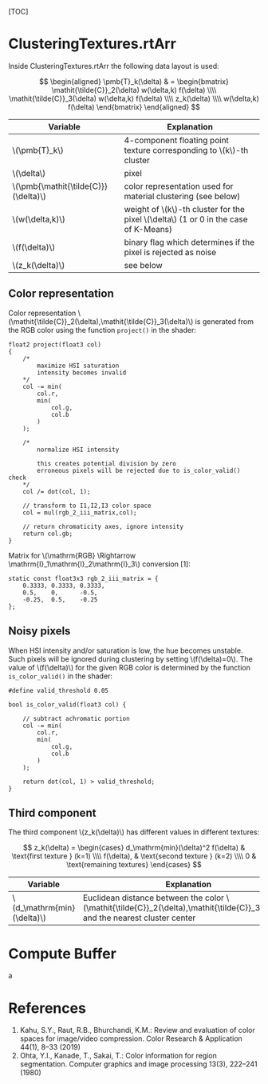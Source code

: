 [TOC]

# ClusteringTextures.rtArr

Inside ClusteringTextures.rtArr the following data layout is used:

$$
\begin{aligned}
	\pmb{T}_k(\delta)       & = \begin{bmatrix}
		\mathit{\tilde{C}}_2(\delta) w(\delta,k) f(\delta) \\\\
		\mathit{\tilde{C}}_3(\delta) w(\delta,k) f(\delta) \\\\
		z_k(\delta) \\\\
		w(\delta,k) f(\delta)
	\end{bmatrix}
\end{aligned}
$$

|Variable|Explanation|
|----|----|
|\\(\pmb{T}_k\\)|4-component floating point texture corresponding to \\(k\\)-th cluster|
|\\(\delta\\)|pixel|
|\\(\pmb{\mathit{\tilde{C}}}(\delta)\\)|color representation used for material clustering (see below)|
|\\(w(\delta,k)\\)|weight of \\(k\\)-th cluster for the pixel \\(\delta\\) (1 or 0 in the case of K-Means)|
|\\(f(\delta)\\)|binary flag which determines if the pixel is rejected as noise|
|\\(z_k(\delta)\\)|see below|




## Color representation

Color representation \\(\mathit{\tilde{C}}_2(\delta),\mathit{\tilde{C}}_3(\delta)\\) is generated from the RGB color using the function `project()` in the shader:

~~~~~~~~~~~~~{cpp}
float2 project(float3 col)
{
	/* 
		maximize HSI saturation
		intensity becomes invalid
	*/
	col -= min(
		col.r,
		min(
			col.g,
			col.b
		)
	);

    /*
		normalize HSI intensity
		
		this creates potential division by zero
		erroneous pixels will be rejected due to is_color_valid() check
	*/
    col /= dot(col, 1);

	// transform to I1,I2,I3 color space
	col = mul(rgb_2_iii_matrix,col);

	// return chromaticity axes, ignore intensity
	return col.gb;
}
~~~~~~~~~~~~~

Matrix for \\(\mathrm{RGB} \Rightarrow \mathrm{I}_1\mathrm{I}_2\mathrm{I}_3\\) conversion [1]:

~~~~~~~~~~~~~{cpp}
static const float3x3 rgb_2_iii_matrix = {
	0.3333,	0.3333,	0.3333,
	0.5,	0,		-0.5,
	-0.25,	0.5,	-0.25
};
~~~~~~~~~~~~~

## Noisy pixels

When HSI intensity and/or saturation is low, the hue becomes unstable. Such pixels will be ignored during clustering by setting \\(f(\delta)=0\\). The value of \\(f(\delta)\\) for the given RGB color is determined by the function `is_color_valid()` in the shader:

~~~~~~~~~~~~~{cpp}
#define valid_threshold 0.05

bool is_color_valid(float3 col) {

	// subtract achromatic portion
	col -= min(
		col.r,
		min(
			col.g,
			col.b
		)
	);

	return dot(col, 1) > valid_threshold;
}
~~~~~~~~~~~~~

## Third component

The third component \\(z_k(\delta)\\) has different values in different textures:

$$
z_k(\delta) =
	\begin{cases}
	d_\mathrm{min}(\delta)^2 f(\delta) & \text{first texture } (k=1) \\\\
	f(\delta), & \text{second texture } (k=2) \\\\
	0 & \text{remaining textures}
	\end{cases}
$$

|Variable|Explanation|
|----|----|
|\\(d_\mathrm{min}(\delta)\\)|Euclidean distance between the color \\(\mathit{\tilde{C}}_2(\delta),\mathit{\tilde{C}}_3(\delta)\\) and the nearest cluster center|

# Compute Buffer

a

# References

1. Kahu, S.Y., Raut, R.B., Bhurchandi, K.M.: Review and evaluation of color spaces
for image/video compression. Color Research & Application 44(1), 8–33 (2019)
2. Ohta, Y.I., Kanade, T., Sakai, T.: Color information for region segmentation.
Computer graphics and image processing 13(3), 222–241 (1980)